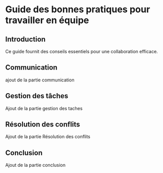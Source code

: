 # Guide des bonnes pratiques pour travailler en équipe

 ## Introduction
Ce guide fournit des conseils essentiels pour une collaboration efficace.

## Communication
ajout de la partie communication

 ## Gestion des tâches
Ajout de la partie gestion des taches

## Résolution des conflits
Ajout de la partie  Résolution des conflits

 ## Conclusion
Ajout de la partie  conclusion 
